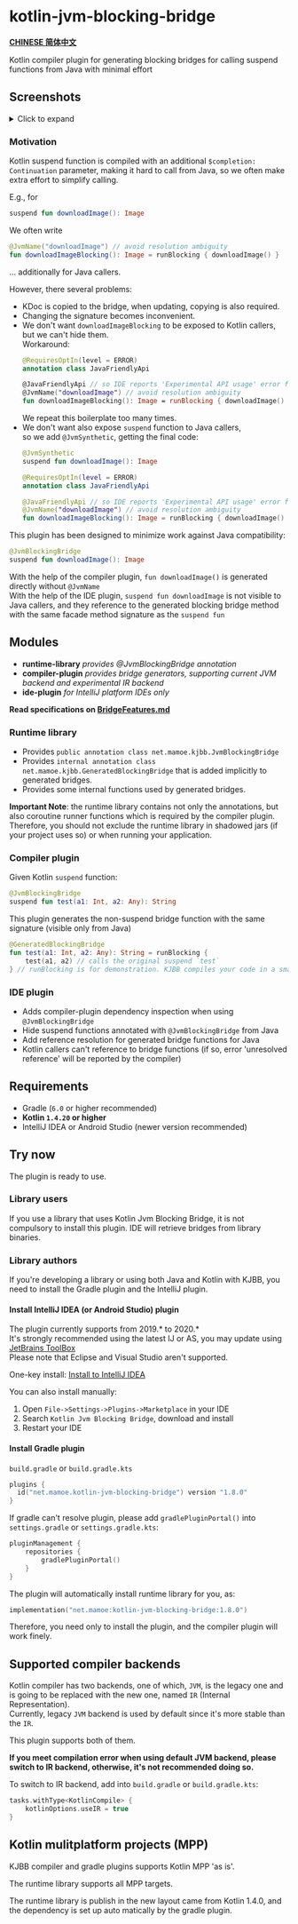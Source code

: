 # kotlin-jvm-blocking-bridge

**[CHINESE 简体中文](./README-chs.md)**

Kotlin compiler plugin for generating blocking bridges for calling suspend functions from Java with minimal effort

## Screenshots
<details>
<summary>Click to expand</summary>

Kotlin suspend functions:  
![image_2.png](https://i.loli.net/2020/08/08/d5cYwhQqeuj8Nvf.png)

Bridge method calls:  
![image.png](https://i.loli.net/2020/08/08/tJyGeOcB8E4muQ5.png)

Documentation and navigation support:  
![image_1](https://i.loli.net/2020/08/08/koCl6zj4OAJ5aUN.png)
</details>

### Motivation
Kotlin suspend function is compiled with an additional `$completion: Continuation` parameter, making it hard to call from Java, so we often make extra effort to simplify calling.

E.g., for
```kotlin
suspend fun downloadImage(): Image
```
We often write
```kotlin
@JvmName("downloadImage") // avoid resolution ambiguity
fun downloadImageBlocking(): Image = runBlocking { downloadImage() }
```
... additionally for Java callers.

However, there several problems:
- KDoc is copied to the bridge, when updating, copying is also required.
- Changing the signature becomes inconvenient.
- We don't want `downloadImageBlocking` to be exposed to Kotlin callers, but we can't hide them.  
  Workaround:
  ```kotlin
  @RequiresOptIn(level = ERROR)
  annotation class JavaFriendlyApi
  
  @JavaFriendlyApi // so IDE reports 'Experimental API usage' error for calling from Kotlin.
  @JvmName("downloadImage") // avoid resolution ambiguity
  fun downloadImageBlocking(): Image = runBlocking { downloadImage() }
  ```
  We repeat this boilerplate too many times.
- We don't want also expose `suspend` function to Java callers,  
  so we add `@JvmSynthetic`, getting the final code:
  ```kotlin
  @JvmSynthetic
  suspend fun downloadImage(): Image

  @RequiresOptIn(level = ERROR)
  annotation class JavaFriendlyApi
  
  @JavaFriendlyApi // so IDE reports 'Experimental API usage' error for calling from Kotlin.
  @JvmName("downloadImage") // avoid resolution ambiguity
  fun downloadImageBlocking(): Image = runBlocking { downloadImage() }
  ```

This plugin has been designed to minimize work against Java compatibility:
```kotlin
@JvmBlockingBridge
suspend fun downloadImage(): Image
```
With the help of the compiler plugin, `fun downloadImage()` is generated directly without `@JvmName`  
With the help of the IDE plugin, `suspend fun downloadImage` is not visible to Java callers, and they reference to the generated blocking bridge method with the same facade method signature as the `suspend fun`


## Modules
- **runtime-library**  *provides @JvmBlockingBridge annotation*
- **compiler-plugin**  *provides bridge generators, supporting current JVM backend and experimental IR backend*
- **ide-plugin**  *for IntelliJ platform IDEs only*

**Read specifications on [BridgeFeatures.md](BridgeFeatures.md)**

### Runtime library

- Provides `public annotation class net.mamoe.kjbb.JvmBlockingBridge`
- Provides `internal annotation class net.mamoe.kjbb.GeneratedBlockingBridge` that is added implicitly to generated bridges.
- Provides some internal functions used by generated bridges.

**Important Note**: the runtime library contains not only the annotations, but also coroutine runner functions which is required by the compiler plugin.  
Therefore, you should not exclude the runtime library in shadowed jars (if your project uses so) or when running your application.

### Compiler plugin

Given Kotlin `suspend` function:
```kotlin
@JvmBlockingBridge
suspend fun test(a1: Int, a2: Any): String
```

This plugin generates the non-suspend bridge function with the same signature (visible only from Java)
```kotlin
@GeneratedBlockingBridge
fun test(a1: Int, a2: Any): String = runBlocking { 
    test(a1, a2) // calls the original suspend `test` 
} // runBlocking is for demonstration. KJBB compiles your code in a smart way and doesn't require kotlinx-coroutines-core. 
```

### IDE plugin

- Adds compiler-plugin dependency inspection when using `@JvmBlockingBridge`
- Hide suspend functions annotated with `@JvmBlockingBridge` from Java
- Add reference resolution for generated bridge functions for Java
- Kotlin callers can't reference to bridge functions (if so, error 'unresolved reference' will be reported by the compiler)

## Requirements
- Gradle (`6.0` or higher recommended)
- **Kotlin `1.4.20` or higher**
- IntelliJ IDEA or Android Studio (newer version recommended)

## Try now

The plugin is ready to use.

### Library users

If you use a library that uses Kotlin Jvm Blocking Bridge, it is not compulsory to install this plugin. IDE will retrieve bridges from library binaries.

### Library authors

If you're developing a library or using both Java and Kotlin with KJBB, you need to install the Gradle plugin and the IntelliJ plugin.

#### **Install IntelliJ IDEA (or Android Studio) plugin**
   The plugin currently supports from 2019.\* to 2020.\*  
   It's strongly recommended using the latest IJ or AS, you may update using [JetBrains ToolBox](https://www.jetbrains.com/toolbox-app/)  
   Please note that Eclipse and Visual Studio aren't supported.

   One-key install: [Install to IntelliJ IDEA](https://plugins.jetbrains.com/embeddable/install/14816)

   You can also install manually:

   1. Open `File->Settings->Plugins->Marketplace` in your IDE
   2. Search `Kotlin Jvm Blocking Bridge`, download and install
   3. Restart your IDE

#### **Install Gradle plugin**

`build.gradle` or `build.gradle.kts`
```kotlin
plugins {
  id("net.mamoe.kotlin-jvm-blocking-bridge") version "1.8.0"
}
```

If gradle can't resolve plugin, please add `gradlePluginPortal()` into `settings.gradle` or `settings.gradle.kts`:
```kotlin
pluginManagement {
    repositories {
        gradlePluginPortal()
    }
}
```

The plugin will automatically install runtime library for you, as:
```kotlin
implementation("net.mamoe:kotlin-jvm-blocking-bridge:1.8.0")
```
Therefore, you need only to install the plugin, and the compiler plugin will work finely.

## Supported compiler backends

Kotlin compiler has two backends, one of which, `JVM`, is the legacy one and is going to be replaced with the new one, named `IR` (Internal Representation).  
Currently, legacy `JVM` backend is used by default since it's more stable than the `IR`.

This plugin supports both of them.

**If you meet compilation error when using default JVM backend, please switch to IR backend, otherwise, it's not recommended doing so.**

To switch to IR backend, add into `build.gradle` or `build.gradle.kts`:
```kotlin
tasks.withType<KotlinCompile> {
    kotlinOptions.useIR = true
}
```


## Kotlin mulitplatform projects (MPP)

KJBB compiler and gradle plugins supports Kotlin MPP 'as is'.

The runtime library supports all MPP targets.

The runtime library is publish in the new layout came from Kotlin 1.4.0, and the dependency is set up auto matically by the gradle plugin.
